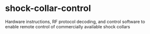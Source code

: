 # shock-collar-control
Hardware instructions, RF protocol decoding, and control software to enable remote control of commercially available shock collars
